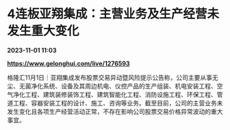 # 4连板亚翔集成：主营业务及生产经营未发生重大变化

**2023-11-01 11:03**

**https://www.gelonghui.com/live/1276593**

格隆汇11月1日｜亚翔集成发布股票交易异动暨风险提示公告称，公司主要从事无尘、无菌净化系统、设备及其周边机电、仪控产品的生产组装、机电安装工程、空气净化工程、建筑装修装饰工程、建筑智能化工程、消防设施工程、环保工程、管道工程、容器安装工程的设计、施工、咨询等业务。截至目前，公司的主营业务未发生变化且各项生产经营活动正常，不存在影响公司股票交易价格异常波动的重大事宜。